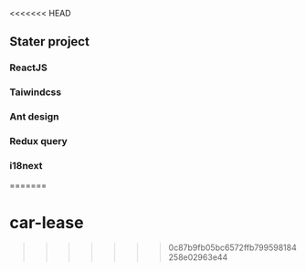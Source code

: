 <<<<<<< HEAD
## Stater project

### ReactJS
### Taiwindcss
### Ant design
### Redux query
### i18next
=======
# car-lease
>>>>>>> 0c87b9fb05bc6572ffb799598184258e02963e44
